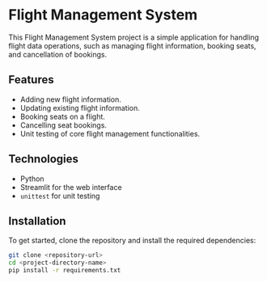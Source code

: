 # Flight Management System

This Flight Management System project is a simple application for handling flight data operations, such as managing flight information, booking seats, and cancellation of bookings.

## Features

- Adding new flight information.
- Updating existing flight information.
- Booking seats on a flight.
- Cancelling seat bookings.
- Unit testing of core flight management functionalities.

## Technologies

- Python
- Streamlit for the web interface
- `unittest` for unit testing

## Installation

To get started, clone the repository and install the required dependencies:

```bash
git clone <repository-url>
cd <project-directory-name>
pip install -r requirements.txt
